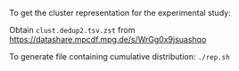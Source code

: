 To get the cluster representation for the experimental study:

Obtain `clust.dedup2.tsv.zst` from https://datashare.mpcdf.mpg.de/s/WrGg0x9jsuashqo

To generate file containing cumulative distribution: `./rep.sh`

